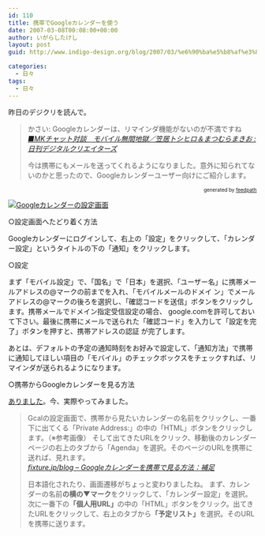 ```yaml
---
id: 110
title: 携帯でGoogleカレンダーを使う
date: 2007-03-08T00:08:00+00:00
author: いがらしたけし
layout: post
guid: http://www.indigo-design.org/blog/2007/03/%e6%90%ba%e5%b8%af%e3%81%a7google%e3%82%ab%e3%83%ac%e3%83%b3%e3%83%80%e3%83%bc%e3%82%92%e4%bd%bf%e3%81%86/

categories:
  - 日々
tags:
  - 日々
---
```

昨日のデジクリを読んで。
  


> かさい: Googleカレンダーは、リマインダ機能がないのが不満ですね  
> <cite><a href="http://blog.dgcr.com/mt/dgcr/archives/20070307140200.html">■MKチャット対談　モバイル無間地獄／笠居トシヒロ＆まつむらまきお : 日刊デジタルクリエイターズ</a></cite></p>
今は携帯にもメールを送ってくれるようになりました。意外に知られてないのかと思ったので、Googleカレンダーユーザー向けにご紹介します。&nbsp;<a href="http://www.fixture.jp/blog/0609/20-1337.html" target="_blank"><br /></a>

<div style="text-align: right;font-size: 10px">
  &nbsp;&nbsp;<span>generated by <a href="http://feedpath.jp">feedpath</a></span>
</div>

<!--more-->


  
<a href="http://blog-imgs-29.fc2.com/a/r/m/armadillo75/070307_googlecalendar.jpg" target="_blank"><img border="0" src="http://blog-imgs-29.fc2.com/a/r/m/armadillo75/070307_googlecalendars.jpg" alt="Googleカレンダーの設定画面" /></a>

○設定画面へたどり着く方法 

Googleカレンダーにログインして、右上の「設定」をクリックして、「カレンダー設定」というタイトルの下の「通知」をクリックします。 

○設定 

まず「モバイル設定」で、「国名」で「日本」を選択、「ユーザー名」に携帯メールアドレスの@マークの前までを入れ、「モバイルメールのドメイ ン」でメールアドレスの@マークの後ろを選択し、「確認コードを送信」ボタンをクリックします。携帯メールでドメイン指定受信設定の場合、 google.comを許可しておいて下さい。最後に携帯にメールで送られた「確認コード」を入力して「設定を完了」ボタンを押すと、携帯アドレスの認証 が完了します。 

あとは、デフォルトの予定の通知時刻をお好みで設定して、「通知方法」で携帯に通知してほしい項目の「モバイル」のチェックボックスをチェックすれば、リマインダが送られるようになります。 

○携帯からGoogleカレンダーを見る方法 

[ありました](http://www.fixture.jp/blog/0609/20-1337.html)。今、実際やってみました。
  


> Gcalの設定画面で、携帯から見たいカレンダーの名前をクリックし、一番下に出てくる「Private Address:」の中の「HTML」ボタンをクリックします。（※参考画像） そして出てきたURLをクリック、移動後のカレンダーページの右上のタブから「Agenda」を選択。そのページのURLを携帯に送れば、見れます。  
> <cite><a href="http://www.fixture.jp/blog/0609/20-1337.html">fixture.jp/blog &#8211; Googleカレンダーを携帯で見る方法：補足</a></cite></p>
日本語化されたり、画面遷移がちょっと変わりましたね。 まず、カレンダーの名前<span style="font-weight: bold">の横の▼マーク</span>をクリックして、「カレンダー設定」を選択。次に一番下の<span style="font-weight: bold">「個人用URL」</span>の中の「HTML」ボタンをクリック。出てきたURLをクリックして、右上のタブから<span style="font-weight: bold">「予定リスト」</span>を選択。そのURLを携帯に送ります。
